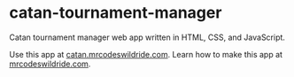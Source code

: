 # catan-tournament-manager

Catan tournament manager web app written in HTML, CSS, and JavaScript.

Use this app at [catan.mrcodeswildride.com](https://catan.mrcodeswildride.com/).
Learn how to make this app at [mrcodeswildride.com](https://www.mrcodeswildride.com/).
